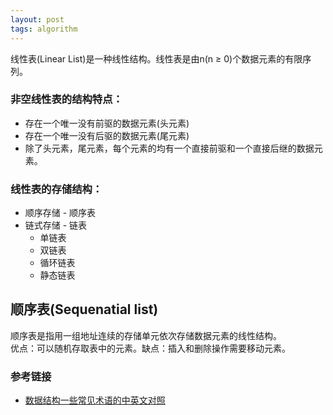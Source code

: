```yaml
---
layout: post
tags: algorithm
---
```

线性表(Linear List)是一种线性结构。线性表是由n(n ≥ 0)个数据元素的有限序列。

### 非空线性表的结构特点：
  - 存在一个唯一没有前驱的数据元素(头元素)
  - 存在一个唯一没有后驱的数据元素(尾元素)
  - 除了头元素，尾元素，每个元素的均有一个直接前驱和一个直接后继的数据元素。

### 线性表的存储结构：
  - 顺序存储 - 顺序表
  - 链式存储 - 链表
    - 单链表
    - 双链表
    - 循环链表
    - 静态链表

## 顺序表(Sequenatial list)
顺序表是指用一组地址连续的存储单元依次存储数据元素的线性结构。  
优点：可以随机存取表中的元素。缺点：插入和删除操作需要移动元素。

### 参考链接  
- [数据结构一些常见术语的中英文对照](http://www.nowamagic.net/librarys/veda/detail/1866)
